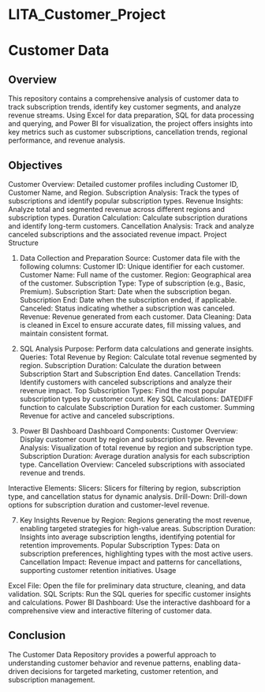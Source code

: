 # LITA_Customer_Project
# Customer Data 

## Overview

This repository contains a comprehensive analysis of customer data to track subscription trends, identify key customer segments, and analyze revenue streams. Using Excel for data preparation, SQL for data processing and querying, and Power BI for visualization, the project offers insights into key metrics such as customer subscriptions, cancellation trends, regional performance, and revenue analysis.

## Objectives
Customer Overview: Detailed customer profiles including Customer ID, Customer Name, and Region.
Subscription Analysis: Track the types of subscriptions and identify popular subscription types.
Revenue Insights: Analyze total and segmented revenue across different regions and subscription types.
Duration Calculation: Calculate subscription durations and identify long-term customers.
Cancellation Analysis: Track and analyze canceled subscriptions and the associated revenue impact.
Project Structure

1. Data Collection and Preparation
Source: Customer data file with the following columns:
Customer ID: Unique identifier for each customer.
Customer Name: Full name of the customer.
Region: Geographical area of the customer.
Subscription Type: Type of subscription (e.g., Basic, Premium).
Subscription Start: Date when the subscription began.
Subscription End: Date when the subscription ended, if applicable.
Canceled: Status indicating whether a subscription was canceled.
Revenue: Revenue generated from each customer.
Data Cleaning: Data is cleaned in Excel to ensure accurate dates, fill missing values, and maintain consistent format.

3. SQL Analysis
Purpose: Perform data calculations and generate insights.
Queries:
Total Revenue by Region: Calculate total revenue segmented by region.
Subscription Duration: Calculate the duration between Subscription Start and Subscription End dates.
Cancellation Trends: Identify customers with canceled subscriptions and analyze their revenue impact.
Top Subscription Types: Find the most popular subscription types by customer count.
Key SQL Calculations:
DATEDIFF function to calculate Subscription Duration for each customer.
Summing Revenue for active and canceled subscriptions.

5. Power BI Dashboard
Dashboard Components:
Customer Overview: Display customer count by region and subscription type.
Revenue Analysis: Visualization of total revenue by region and subscription type.
Subscription Duration: Average duration analysis for each subscription type.
Cancellation Overview: Canceled subscriptions with associated revenue and trends.

Interactive Elements:
Slicers: Slicers for filtering by region, subscription type, and cancellation status for dynamic analysis.
Drill-Down: Drill-down options for subscription duration and customer-level revenue.

7. Key Insights
Revenue by Region: Regions generating the most revenue, enabling targeted strategies for high-value areas.
Subscription Duration: Insights into average subscription lengths, identifying potential for retention improvements.
Popular Subscription Types: Data on subscription preferences, highlighting types with the most active users.
Cancellation Impact: Revenue impact and patterns for cancellations, supporting customer retention initiatives.
Usage

Excel File: Open the file for preliminary data structure, cleaning, and data validation.
SQL Scripts: Run the SQL queries for specific customer insights and calculations.
Power BI Dashboard: Use the interactive dashboard for a comprehensive view and interactive filtering of customer data.

## Conclusion
The Customer Data Repository provides a powerful approach to understanding customer behavior and revenue patterns, 
enabling data-driven decisions for targeted marketing, customer retention, and subscription management.
